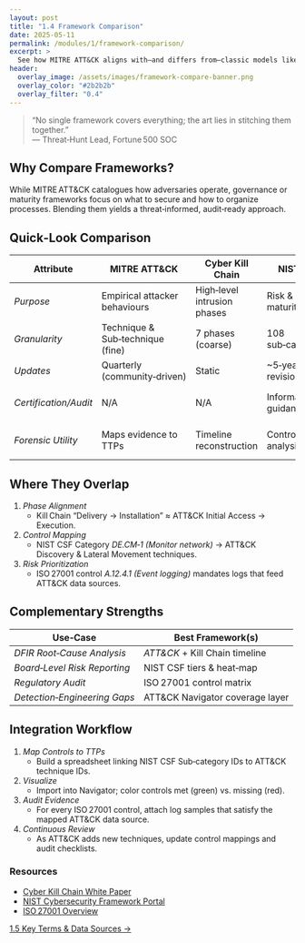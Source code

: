 ```yaml
---
layout: post
title: "1.4 Framework Comparison"
date: 2025-05-11
permalink: /modules/1/framework-comparison/
excerpt: >
  See how MITRE ATT&CK aligns with—and differs from—classic models like the Lockheed Martin Cyber Kill Chain, NIST CSF, and ISO 27001, and learn when to use each in a forensic workflow.
header:
  overlay_image: /assets/images/framework-compare-banner.png
  overlay_color: "#2b2b2b"
  overlay_filter: "0.4"
---
```


> “No single framework covers everything; the art lies in stitching them together.”  
> — Threat‑Hunt Lead, Fortune 500 SOC

## Why Compare Frameworks?

While MITRE ATT&CK catalogues how adversaries operate, governance or maturity frameworks focus on what to secure and how to organize processes. Blending them yields a threat‑informed, audit‑ready approach.

## Quick‑Look Comparison

| Attribute                | MITRE ATT&CK                          | Cyber Kill Chain                       | NIST CSF                           | ISO 27001                          |
|--------------------------|---------------------------------------|---------------------------------------|------------------------------------|------------------------------------|
| *Purpose*              | Empirical attacker behaviours         | High‑level intrusion phases           | Risk & control maturity            | Certifiable ISMS requirements      |
| *Granularity*          | Technique & Sub‑technique (fine)      | 7 phases (coarse)                     | 108 sub‑categories                 | 114 control objectives             |
| *Updates*              | Quarterly (community‑driven)          | Static                                 | ~5‑year revision                   | ~5‑year revision                   |
| *Certification/Audit*  | N/A                                   | N/A                                    | Informative guidance               | Formal certification (ISO)         |
| *Forensic Utility*     | Maps evidence to TTPs                 | Timeline reconstruction               | Control gap analysis               | Audit compliance logging           |

## Where They Overlap

1. *Phase Alignment*  
   - Kill Chain “Delivery → Installation” ≈ ATT&CK Initial Access → Execution.  
2. *Control Mapping*  
   - NIST CSF Category *DE.CM‑1 (Monitor network)* → ATT&CK Discovery & Lateral Movement techniques.  
3. *Risk Prioritization*  
   - ISO 27001 control *A.12.4.1 (Event logging)* mandates logs that feed ATT&CK data sources.

## Complementary Strengths

| Use‑Case                       | Best Framework(s)                                      |
|--------------------------------|--------------------------------------------------------|
| *DFIR Root‑Cause Analysis*   | *ATT&CK* + Kill Chain timeline                       |
| *Board‑Level Risk Reporting* | NIST CSF tiers & heat‑map                              |
| *Regulatory Audit*           | ISO 27001 control matrix                               |
| *Detection‑Engineering Gaps* | ATT&CK Navigator coverage layer                       |

## Integration Workflow

1. *Map Controls to TTPs*  
   - Build a spreadsheet linking NIST CSF Sub‑category IDs to ATT&CK technique IDs.  
2. *Visualize*  
   - Import into Navigator; color controls met (green) vs. missing (red).  
3. *Audit Evidence*  
   - For every ISO 27001 control, attach log samples that satisfy the mapped ATT&CK data source.  
4. *Continuous Review*  
   - As ATT&CK adds new techniques, update control mappings and audit checklists.

<div class="post-resources container">
  <h3>Resources</h3>
  <ul>
    <li><a href="https://www.lockheedmartin.com/content/dam/lockheed-martin/rms/documents/cyber/Gaining_The_Advantage_Cyber_Kill_Chain.pdf" target="_blank">Cyber Kill Chain White Paper</a></li>
    <li><a href="https://www.nist.gov/cyberframework" target="_blank">NIST Cybersecurity Framework Portal</a></li>
    <li><a href="https://www.iso.org/isoiec-27001-information-security.html" target="_blank">ISO 27001 Overview</a></li>
  </ul>
</div>

<a href="{{ site.baseurl }}/modules/1/key-terms-data-sources/" class="next-link">1.5 Key Terms &amp; Data Sources →</a>